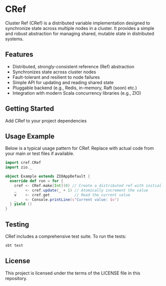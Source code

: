 # CRef

Cluster Ref (CRef) is a distributed variable implementation designed to synchronize state across multiple nodes in a cluster. It provides a simple and robust abstraction for managing shared, mutable state in distributed systems.

## Features
- Distributed, strongly-consistent reference (Ref) abstraction
- Synchronizes state across cluster nodes
- Fault-tolerant and resilient to node failures
- Simple API for updating and reading shared state
- Pluggable backend (e.g., Redis, in-memory, Raft (soon) etc.)
- Integration with modern Scala concurrency libraries (e.g., ZIO)

## Getting Started

Add CRef to your project dependencies

## Usage Example

Below is a typical usage pattern for CRef. Replace with actual code from your main or test files if available.

```scala
import cref.CRef
import zio._

object Example extends ZIOAppDefault {
  override def run = for {
    cref <- CRef.make[Int](0) // Create a distributed ref with initial value 0
    _    <- cref.update(_ + 1) // Atomically increment the value
    v    <- cref.get           // Read the current value
    _    <- Console.printLine(s"Current value: $v")
  } yield ()
}
```

## Testing

CRef includes a comprehensive test suite. To run the tests:
```sh
sbt test
```

## License

This project is licensed under the terms of the LICENSE file in this repository.
